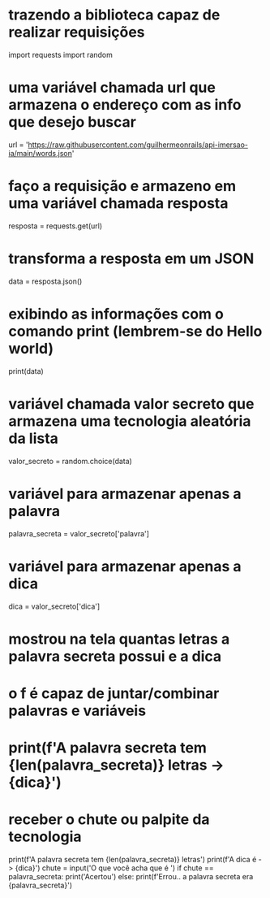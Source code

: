 # trazendo a biblioteca capaz de realizar requisições
import requests
import random

# uma variável chamada url que armazena o endereço com as info que desejo buscar
url = 'https://raw.githubusercontent.com/guilhermeonrails/api-imersao-ia/main/words.json'
# faço a requisição e armazeno em uma variável chamada resposta
resposta = requests.get(url)
# transforma a resposta em um JSON
data = resposta.json()
# exibindo as informações com o comando print (lembrem-se do Hello world)
print(data)

# variável chamada valor secreto que armazena uma tecnologia aleatória da lista
valor_secreto = random.choice(data)
# variável para armazenar apenas a palavra
palavra_secreta = valor_secreto['palavra']
# variável para armazenar apenas a dica
dica = valor_secreto['dica']
# mostrou na tela quantas letras a palavra secreta possui e a dica
# o f é capaz de juntar/combinar palavras e variáveis
# print(f'A palavra secreta tem {len(palavra_secreta)} letras -> {dica}')
# receber o chute ou palpite da tecnologia
print(f'A palavra secreta tem {len(palavra_secreta)} letras')
print(f'A dica é -> {dica}')
chute = input('O que você acha que é ')
if chute == palavra_secreta:
  print('Acertou')
else:
  print(f'Errou.. a palavra secreta era {palavra_secreta}')
